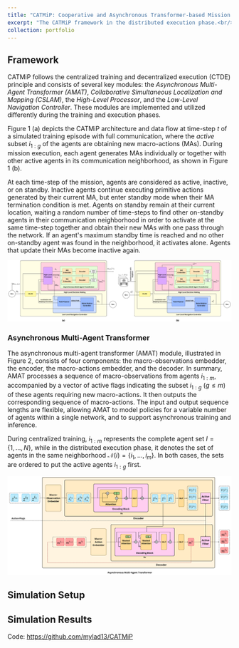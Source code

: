 ```yaml
---
title: "CATMiP: Cooperative and Asynchronous Transformer-based Mission Planning for Heterogeneous Teams of Mobile Robots"
excerpt: "The CATMiP framework in the distributed execution phase.<br/><img src='/images/CATMiP(Distributed).png'>"
collection: portfolio
---
```


## Framework
CATMiP follows the centralized training and decentralized execution (CTDE) principle and consists of several key modules: the *Asynchronous Multi-Agent Transformer (AMAT)*, *Collaborative Simultaneous Localization and Mapping (CSLAM)*, the *High-Level Processor*, and the *Low-Level Navigation Controller*.
These modules are implemented and utilized differently during the training and execution phases.

Figure 1 (a) depicts the CATMiP architecture and data flow at time-step $t$ of a simulated training episode with full communication, where the *active* subset $i_{1:g}$ of the agents are obtaining new macro-actions (MAs). During mission execution, each agent generates MAs individually or together with other active agents in its communication neighborhood, as shown in Figure 1 (b).

At each time-step of the mission, agents are considered as active, inactive, or on standby. Inactive agents continue executing primitive actions generated by their current MA, but enter standby mode when their MA termination condition is met. Agents on standby remain at their current location, waiting a random number of time-steps to find other on-standby agents in their communication neighborhood in order to activate at the same time-step together and obtain their new MAs with one pass through the network. If an agent's maximum standby time is reached and no other on-standby agent was found in the neighborhood, it activates alone. Agents that update their MAs become inactive again.

![CATMiP in centralized training and distributed execution phases](/images/CATMiP.png "Figure 1 - (a) The centralized training workflow of the CATMiP framework in a simulated mission episode. (b) Implementation of the CATMiP framework on a single robot during the execution phase, where robots share mapping information and their embedded macro-observations to generate new actions in a distributed way.")

### Asynchronous Multi-Agent Transformer

The asynchronous multi-agent transformer (AMAT) module, illustrated in Figure 2, consists of four components: the macro-observations embedder, the encoder, the macro-actions embedder, and the decoder. In summary, AMAT processes a sequence of macro-observations from agents $i_{1:m}$, accompanied by a vector of active flags indicating the subset $i_{1:g}$ ($g \le m$) of these agents requiring new macro-actions. It then outputs the corresponding sequence of macro-actions. The input and output sequence lengths are flexible, allowing AMAT to model policies for a variable number of agents within a single network, and to support asynchronous training and inference.

During centralized training, $i_{1:m}$ represents the complete agent set $I=\{1,\dots,N\}$, while in the distributed execution phase, it denotes the set of agents in the same neighborhood $\mathcal{N}(i)=\{i_1,\dots,i_m\}$. In both cases, the sets are ordered to put the active agents $i_{1:g}$ first.

![Centralized training of AMAT](/images/AMAT(Centralized).png "Figure 2 - Centralized macro-action inference as a part of the training process of AMAT. During distributed execution, the broker robot receives macro-observation embeddings from connected agents and transmits the newly obtained MAs back to them.")

## Simulation Setup

## Simulation Results

Code: https://github.com/mylad13/CATMiP